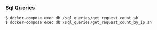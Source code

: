 ### 

### Sql Queries

```shell
$ docker-compose exec db /sql_queries/get_request_count.sh
$ docker-compose exec db /sql_queries/get_request_count_by_ip.sh
```